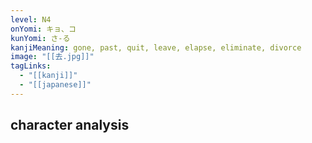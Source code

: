 ```yaml
---
level: N4
onYomi: キョ、コ
kunYomi: さ-る
kanjiMeaning: gone, past, quit, leave, elapse, eliminate, divorce
image: "[[去.jpg]]"
tagLinks:
  - "[[kanji]]"
  - "[[japanese]]"
---
```

## character analysis